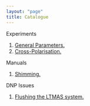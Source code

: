 ```yaml
---
layout: "page"
title: Catalogue
---
```


Experiments
1. [General Parameters.](https://dnp-grenoble.github.io/keepthelabrunning/general-instruction/)
2. [Cross-Polarisation.](https://dnp-grenoble.github.io/keepthelabrunning/cross-polarisation/)


Manuals
1. [Shimming.](https://dnp-grenoble.github.io/keepthelabrunning/shimming/)


DNP Issues
1. [Flushing the LTMAS system.](https://dnp-grenoble.github.io/keepthelabrunning/dnp-system-flush/)

